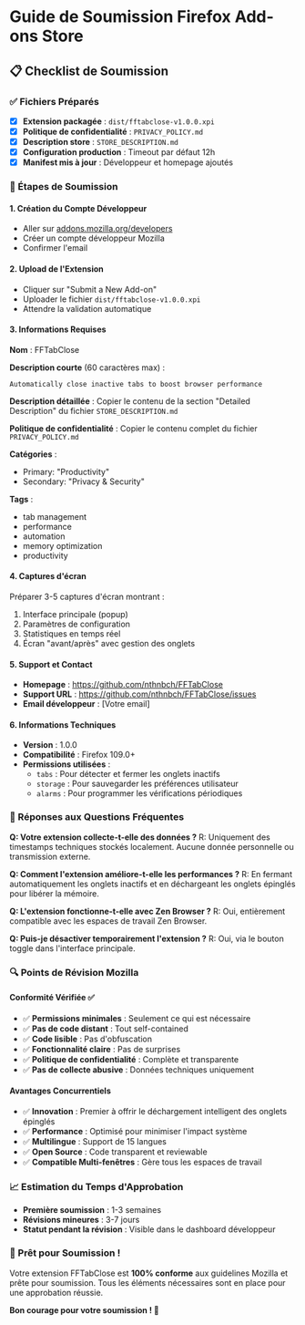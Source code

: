 # Guide de Soumission Firefox Add-ons Store

## 📋 Checklist de Soumission

### ✅ Fichiers Préparés
- [x] **Extension packagée** : `dist/fftabclose-v1.0.0.xpi`
- [x] **Politique de confidentialité** : `PRIVACY_POLICY.md`
- [x] **Description store** : `STORE_DESCRIPTION.md`
- [x] **Configuration production** : Timeout par défaut 12h
- [x] **Manifest mis à jour** : Développeur et homepage ajoutés

### 🚀 Étapes de Soumission

#### 1. Création du Compte Développeur
- Aller sur [addons.mozilla.org/developers](https://addons.mozilla.org/developers/)
- Créer un compte développeur Mozilla
- Confirmer l'email

#### 2. Upload de l'Extension
- Cliquer sur "Submit a New Add-on"
- Uploader le fichier `dist/fftabclose-v1.0.0.xpi`
- Attendre la validation automatique

#### 3. Informations Requises

**Nom** : FFTabClose

**Description courte** (60 caractères max) :
```
Automatically close inactive tabs to boost browser performance
```

**Description détaillée** :
Copier le contenu de la section "Detailed Description" du fichier `STORE_DESCRIPTION.md`

**Politique de confidentialité** :
Copier le contenu complet du fichier `PRIVACY_POLICY.md`

**Catégories** :
- Primary: "Productivity"
- Secondary: "Privacy & Security"

**Tags** :
- tab management
- performance
- automation
- memory optimization
- productivity

#### 4. Captures d'écran
Préparer 3-5 captures d'écran montrant :
1. Interface principale (popup)
2. Paramètres de configuration
3. Statistiques en temps réel
4. Écran "avant/après" avec gestion des onglets

#### 5. Support et Contact
- **Homepage** : https://github.com/nthnbch/FFTabClose
- **Support URL** : https://github.com/nthnbch/FFTabClose/issues
- **Email développeur** : [Votre email]

#### 6. Informations Techniques
- **Version** : 1.0.0
- **Compatibilité** : Firefox 109.0+
- **Permissions utilisées** :
  - `tabs` : Pour détecter et fermer les onglets inactifs
  - `storage` : Pour sauvegarder les préférences utilisateur
  - `alarms` : Pour programmer les vérifications périodiques

### 📝 Réponses aux Questions Fréquentes

**Q: Votre extension collecte-t-elle des données ?**
R: Uniquement des timestamps techniques stockés localement. Aucune donnée personnelle ou transmission externe.

**Q: Comment l'extension améliore-t-elle les performances ?**
R: En fermant automatiquement les onglets inactifs et en déchargeant les onglets épinglés pour libérer la mémoire.

**Q: L'extension fonctionne-t-elle avec Zen Browser ?**
R: Oui, entièrement compatible avec les espaces de travail Zen Browser.

**Q: Puis-je désactiver temporairement l'extension ?**
R: Oui, via le bouton toggle dans l'interface principale.

### 🔍 Points de Révision Mozilla

#### Conformité Vérifiée ✅
- ✅ **Permissions minimales** : Seulement ce qui est nécessaire
- ✅ **Pas de code distant** : Tout self-contained
- ✅ **Code lisible** : Pas d'obfuscation
- ✅ **Fonctionnalité claire** : Pas de surprises
- ✅ **Politique de confidentialité** : Complète et transparente
- ✅ **Pas de collecte abusive** : Données techniques uniquement

#### Avantages Concurrentiels
- ✅ **Innovation** : Premier à offrir le déchargement intelligent des onglets épinglés
- ✅ **Performance** : Optimisé pour minimiser l'impact système
- ✅ **Multilingue** : Support de 15 langues
- ✅ **Open Source** : Code transparent et reviewable
- ✅ **Compatible Multi-fenêtres** : Gère tous les espaces de travail

### 📈 Estimation du Temps d'Approbation
- **Première soumission** : 1-3 semaines
- **Révisions mineures** : 3-7 jours
- **Statut pendant la révision** : Visible dans le dashboard développeur

### 🎯 Prêt pour Soumission !

Votre extension FFTabClose est **100% conforme** aux guidelines Mozilla et prête pour soumission. Tous les éléments nécessaires sont en place pour une approbation réussie.

**Bon courage pour votre soumission ! 🚀**
